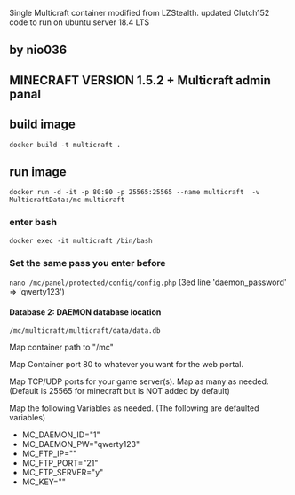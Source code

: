 Single Multicraft container modified from LZStealth. updated Clutch152 code to run on ubuntu server 18.4 LTS

## by nio036

## MINECRAFT VERSION 1.5.2 + Multicraft admin panal

## build image
`docker build -t multicraft .`
 
## run image
`docker run -d -it -p 80:80 -p 25565:25565 --name multicraft  -v MulticraftData:/mc multicraft`


  
### enter bash
`docker exec -it multicraft /bin/bash`

  
### Set the same pass you enter before
`nano /mc/panel/protected/config/config.php`
  (3ed line 'daemon_password' => 'qwerty123')

#### Database 2: DAEMON database location
`/mc/multicraft/multicraft/data/data.db`




Map container path to "/mc"

Map Container port 80 to whatever you want for the web portal.

Map TCP/UDP ports for your game server(s). Map as many as needed. (Default is 25565 for minecraft but is NOT added by default)



Map the following Variables as needed. (The following are defaulted variables)

- MC_DAEMON_ID="1"
- MC_DAEMON_PW="qwerty123"
- MC_FTP_IP=""
- MC_FTP_PORT="21"
- MC_FTP_SERVER="y"
- MC_KEY=""
